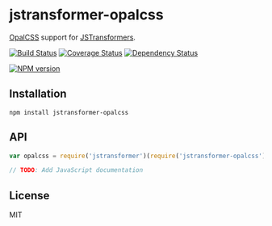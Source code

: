 # jstransformer-opalcss

[OpalCSS](https://github.com/robloach/opalcss) support for [JSTransformers](http://github.com/jstransformers).

[![Build Status](https://img.shields.io/travis/jstransformers/jstransformer-opalcss/master.svg)](https://travis-ci.org/jstransformers/jstransformer-opalcss)
[![Coverage Status](https://img.shields.io/codecov/c/github/jstransformers/jstransformer-opalcss/master.svg)](https://codecov.io/gh/jstransformers/jstransformer-opalcss)
[![Dependency Status](https://img.shields.io/david/jstransformers/jstransformer-opalcss/master.svg)](http://david-dm.org/jstransformers/jstransformer-opalcss)

[![NPM version](https://img.shields.io/npm/v/jstransformer-opalcss.svg)](https://www.npmjs.org/package/jstransformer-opalcss)

## Installation

    npm install jstransformer-opalcss

## API

```js
var opalcss = require('jstransformer')(require('jstransformer-opalcss'))

// TODO: Add JavaScript documentation
```

## License

MIT
